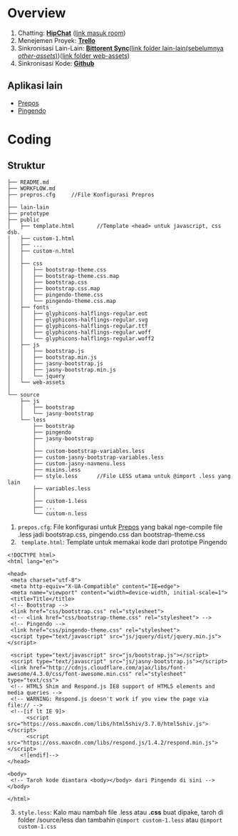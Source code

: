 # Overview
1. Chatting: [**HipChat**](http://hipchat.com/) ([link masuk room](https://www.hipchat.com/invite/359399/97b94aaff8cbceb9bfd9bfc667a47de2))
2. Menejemen Proyek: [**Trello**](https://trello.com/b/RtH95iLd/favor)
3. Sinkronisasi Lain-Lain: [**Bittorent Sync**](https://www.getsync.com/)([link folder lain-lain(sebelumnya *other-assets*)](https://link.getsync.com/#f=lain-lain&sz=16E7&t=2&s=DDVONTRXK475QL3AGTHFBQJIR54ZBLAA4LF3U4EONJHRPA65D73Q&i=CLZ6HYNAFPHBPYGWTYCBW5VGDN4N2VA4J&v=2.0))([link folder web-assets](https://link.getsync.com/#f=web-assets&sz=0&t=2&s=LU5ZZ7SJSSNBTK434QSRB4LREP3EVHSKMKP3P27N4KUMVIKWT4BQ&i=CM5PXDRVWAIJ4WZM325KRKVCNAEHKCWOH&e=1432189836&v=2.0))
4. Sinkronisasi Kode: [**Github**](http://https://github.com/ningenis/FAPOR)

## Aplikasi lain
- [Prepos](https://prepos.io) 
- [Pingendo](https://pingendo.com)

# Coding
## Struktur

```
├── README.md
├── WORKFLOW.md 
├── prepros.cfg		//File Konfigurasi Prepros
│
├── lain-lain
├── prototype
├── public
│   ├── template.html		//Template <head> untuk javascript, css dsb.
│   ├── custom-1.html 
│   ├── ... 
│   ├── custom-n.html
│   │
│   ├── css
│   │   ├── bootstrap-theme.css
│   │   ├── bootstrap-theme.css.map
│   │   ├── bootstrap.css 
│   │   ├── bootstrap.css.map
│   │   ├── pingendo-theme.css
│   │   └── pingendo-theme.css.map
│   ├── fonts
│	│   ├── glyphicons-halflings-regular.eot
│	│   ├── glyphicons-halflings-regular.svg
│	│   ├── glyphicons-halflings-regular.ttf
│	│   ├── glyphicons-halflings-regular.woff
│	│   └── glyphicons-halflings-regular.woff2
│   ├── js
│   │   ├── bootstrap.js
│   │   ├── bootstrap.min.js
│   │   ├── jasny-bootstrap.js
│   │   ├── jasny-bootstrap.min.js
│   │   └── jquery
│   └── web-assets
│
└── source
    ├── js
    │   ├── bootstrap
    │   └── jasny-bootstrap
    └── less
        ├── bootstrap
        ├── pingendo
        ├── jasny-bootstrap
        │
        ├── custom-bootstrap-variables.less
        ├── custom-jasny-bootstrap-variables.less
        ├── custom-jasny-navmenu.less
        ├── mixins.less
        ├── style.less 		//File LESS utama untuk @import .less yang lain		
        ├── variables.less
        │
		├── custom-1.less
		├── ...
		└── custom-n.less
```

1. `prepos.cfg`: File konfigurasi untuk [Prepos](https://prepros.io/) yang bakal nge-compile file .less jadi bootstrap.css, pingendo.css dan bootstrap-theme.css
2. ` template.html`: Template untuk memakai kode dari prototipe Pingendo

```
<!DOCTYPE html>
<html lang="en">

<head>
 <meta charset="utf-8">
 <meta http-equiv="X-UA-Compatible" content="IE=edge">
 <meta name="viewport" content="width=device-width, initial-scale=1">
 <title>Title</title>
 <!-- Bootstrap -->
 <link href="css/bootstrap.css" rel="stylesheet">
 <!-- <link href="css/bootstrap-theme.css" rel="stylesheet"> -->
 <!-- Pingendo -->
 <link href="css/pingendo-theme.css" rel="stylesheet">
 <script type="text/javascript" src="js/jquery/dist/jquery.min.js"></script>
 
 <script type="text/javascript" src="js/bootstrap.js"></script>
 <script type="text/javascript" src="js/jasny-bootstrap.js"></script>
 <link href="http://cdnjs.cloudflare.com/ajax/libs/font-awesome/4.3.0/css/font-awesome.min.css" rel="stylesheet" type="text/css">
 <!-- HTML5 Shim and Respond.js IE8 support of HTML5 elements and media queries -->
 <!-- WARNING: Respond.js doesn't work if you view the page via file:// -->
 <!--[if lt IE 9]>
      <script src="https://oss.maxcdn.com/libs/html5shiv/3.7.0/html5shiv.js"></script>
      <script src="https://oss.maxcdn.com/libs/respond.js/1.4.2/respond.min.js"></script>
    <![endif]-->
</head>

<body>
 <!-- Taroh kode diantara <body></body> dari Pingendo di sini -->
</body>

</html>
```
3. `style.less`: Kalo mau nambah file .less atau **.css** buat dipake, taroh di folder /source/less dan tambahin `@import custom-1.less` atau `@import custom-1.css` 

